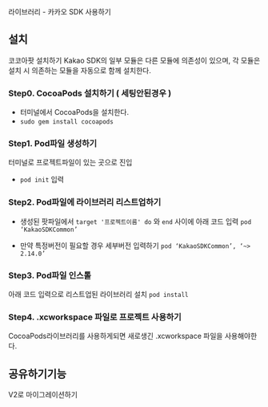 라이브러리 - 카카오 SDK 사용하기

## 설치

코코아팟 설치하기
Kakao SDK의 일부 모듈은 다른 모듈에 의존성이 있으며, 각 모듈은 설치 시 의존하는 모듈을 자동으로 함께 설치한다.



### Step0. CocoaPods 설치하기 ( 세팅안된경우 )

- 터미널에서 CocoaPods을 설치한다.
- `sudo gem install cocoapods`


### Step1. Pod파일 생성하기

터미널로 프로젝트파일이 있는 곳으로 진입
- `pod init` 입력

### Step2. Pod파일에 라이브러리 리스트업하기

- 생성된 팟파일에서 `target '프로젝트이름' do` 와 `end` 사이에 아래 코드 입력
`pod ‘KakaoSDKCommon’`

- 만약 특정버전이 필요할 경우 세부버전 입력하기
`pod ‘KakaoSDKCommon’, ‘~> 2.14.0’`

### Step3. Pod파일 인스톨

아래 코드 입력으로 리스트업된 라이브러리 설치
`pod install`

### Step4. .xcworkspace 파일로 프로젝트 사용하기

CocoaPods라이브러리를 사용하게되면 새로생긴 .xcworkspace 파일을 사용해야한다.

## 공유하기기능


V2로 마이그레이션하기


